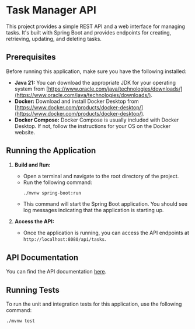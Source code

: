 # Task Manager API

This project provides a simple REST API and a web interface for managing tasks. It's built with Spring Boot and provides endpoints for creating, retrieving, updating, and deleting tasks.

## Prerequisites

Before running this application, make sure you have the following installed:

- **Java 21:** You can download the appropriate JDK for your operating system from [https://www.oracle.com/java/technologies/downloads/](https://www.oracle.com/java/technologies/downloads/).
- **Docker:** Download and install Docker Desktop from [https://www.docker.com/products/docker-desktop/](https://www.docker.com/products/docker-desktop/).
- **Docker Compose:** Docker Compose is usually included with Docker Desktop. If not, follow the instructions for your OS on the Docker website.

## Running the Application

1. **Build and Run:**

   - Open a terminal and navigate to the root directory of the project.
   - Run the following command:
     ```bash
     ./mvnw spring-boot:run
     ```
   - This command will start the Spring Boot application. You should see log messages indicating that the application is starting up.

2. **Access the API:**
   - Once the application is running, you can access the API endpoints at `http://localhost:8080/api/tasks`.

## API Documentation

You can find the API documentation [here](http://localhost:8080/swagger-ui.html).

## Running Tests

To run the unit and integration tests for this application, use the following command:

```bash
./mvnw test
```
